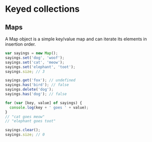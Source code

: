 # Keyed collections

## Maps

A Map object is a simple key/value map and can iterate its elements in insertion order.

```Javascript
var sayings = new Map();
sayings.set('dog', 'woof');
sayings.set('cat', 'meow');
sayings.set('elephant', 'toot');
sayings.size; // 3

sayings.get('fox'); // undefined
sayings.has('bird'); // false
sayings.delete('dog');
sayings.has('dog'); // false

for (var [key, value] of sayings) {
  console.log(key + ' goes ' + value);
}
// "cat goes meow"
// "elephant goes toot"

sayings.clear();
sayings.size; // 0
```